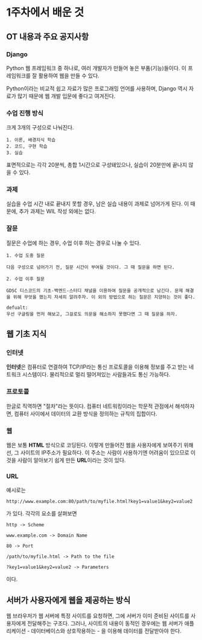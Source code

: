 # 1주차에서 배운 것
## OT 내용과 주요 공지사항
### Django
Python 웹 프레임워크 중 하나로, 여러 개발자가 만들어 놓은 부품(기능)들이다. 이 프레임워크를 잘 활용하여 웹을 만들 수 있다.

Python이라는 비교적 쉽고 자료가 많은 프로그래밍 언어를 사용하며, Django 역시 자료가 많기 때문에 웹 개발 입문에 좋다고 여겨진다.

### 수업 진행 방식
크게 3개의 구성으로 나눠진다.

    1. 이론, 배경지식 학습
    2. 코드, 구현 학습
    3. 실습

표면적으로는 각각 20분씩, 총합 1시간으로 구성돼있으나, 실습이 20분만에 끝나지 않을 수 있다. 

### 과제
실습을 수업 시간 내로 끝내지 못할 경우, 남은 실습 내용이 과제로 넘어가게 된다. 이 때문에, 추가 과제는 WIL 작성 외에는 없다.

### 잘뮨
질문은 수업에 하는 경우, 수업 이후 하는 경우로 나눌 수 있다.

    1. 수업 도중 질문

    다음 구성으로 넘어가기 전, 질문 시간이 부여될 것이다. 그 때 질문을 하면 된다.

    2. 수업 이후 질문

    GDSC 디스코드의 기초-백엔드-스터디 채널을 이용하여 질문을 공개적으로 남긴다. 문제 해결을 위해 무엇을 했는지 자세히 알려주자. 이 외의 방법으로 하는 질문은 지양하는 것이 좋다.

    defualt:
    우선 구글링을 먼저 해보고, 그걸로도 의문을 해소하지 못했다면 그 때 질문을 하자.
        
## 웹 기초 지식
### 인터넷
**인터넷**은 컴퓨터로 연결하여 TCP/IP라는 통신 프로토콜을 이용해 정보를 주고 받는 네트워크 시스템이다. 물리적으로 멀리 떨어져있는 사람들과도 통신 가능하다.

### 프로토콜
한글로 직역하면 "절차"라는 뜻이다. 컴퓨터 네트워킹이라는 학문적 관점에서 해석하자면, 컴퓨터 사이에서 데이터의 교환 방식을 정의하는 규칙의 집합이다.

### 웹
웹은 보통 **HTML** 방식으로 코딩된다. 이렇게 만들어진 웹을 사용자에게 보여주기 위해선, 그 사이트의 IP주소가 필요하다. 이 주소는 사람이 사용하기엔 어려움이 있으므로 이것을 사람이 알아보기 쉽게 만든 **URL**이라는 것이 있다.

### URL
예시로는 

    http://www.example.com:80/path/to/myfile.html?key1=value1&key2=value2

가 있다. 각각의 요소를 살펴보면

    http -> Scheme

    www.example.com -> Domain Name

    80 -> Port

    /path/to/myfile.html -> Path to the file

    ?key1=value1&key2=value2 -> Parameters

이다.    

## 서버가 사용자에게 웹을 제공하는 방식
웹 브라우저가 웹 서버에 특정 사이트를 요청하면, 그에 서버가 이미 준비된 사이트를 사용자에게 전달해주는 구조다. 그러나, 사이트의 내용이 동적인 경우에는 웹 서버가 애플리케이션 - 데이터베이스와 상호작용하는 - 을 이용해 데이터를 전달받아야 한다.